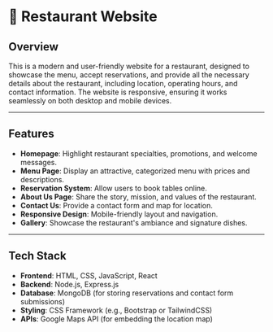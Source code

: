 # 🍴 Restaurant Website

## Overview

This is a modern and user-friendly website for a restaurant, designed to showcase the menu, accept reservations, and provide all the necessary details about the restaurant, including location, operating hours, and contact information. The website is responsive, ensuring it works seamlessly on both desktop and mobile devices.

---

## Features

- **Homepage**: Highlight restaurant specialties, promotions, and welcome messages.
- **Menu Page**: Display an attractive, categorized menu with prices and descriptions.
- **Reservation System**: Allow users to book tables online.
- **About Us Page**: Share the story, mission, and values of the restaurant.
- **Contact Us**: Provide a contact form and map for location.
- **Responsive Design**: Mobile-friendly layout and navigation.
- **Gallery**: Showcase the restaurant's ambiance and signature dishes.

---

## Tech Stack

- **Frontend**: HTML, CSS, JavaScript, React
- **Backend**: Node.js, Express.js
- **Database**: MongoDB (for storing reservations and contact form submissions)
- **Styling**: CSS Framework (e.g., Bootstrap or TailwindCSS)
- **APIs**: Google Maps API (for embedding the location map)
